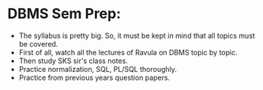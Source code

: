 # DBMS Sem Prep:
* The syllabus is pretty big. So, it must be kept in mind that all topics must be covered.
* First of all, watch all the lectures of Ravula on DBMS topic by topic.
* Then study SKS sir's class notes.
* Practice normalization, SQL, PL/SQL thoroughly.
* Practice from previous years question papers.